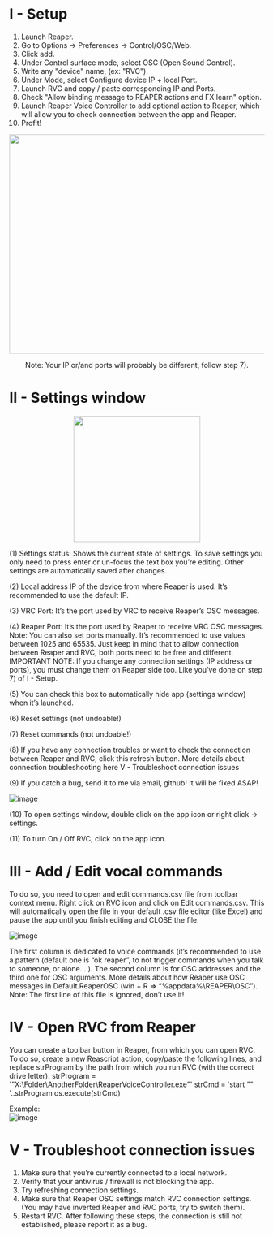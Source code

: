 # I - Setup

1) Launch Reaper.
2) Go to Options -> Preferences -> Control/OSC/Web.
3) Click add.
4) Under Control surface mode, select OSC (Open Sound Control).
5) Write any "device" name, (ex: "RVC").
6) Under Mode, select Configure device IP + local Port.
7) Launch RVC and copy / paste corresponding IP and Ports.
8) Check "Allow binding message to REAPER actions and FX learn" option.
9) Launch Reaper Voice Controller to add optional action to Reaper, which will allow you to check connection between the app and Reaper.
10) Profit!

<p align="center">
<img width="559" height="432" src="https://user-images.githubusercontent.com/78812716/181014274-1a6ac2b5-fed2-4a8d-a97a-9bc94e5ef70f.png">
</p>  
<p align="center">
Note: Your IP or/and ports will probably be different, follow step 7).
</p>

# II - Settings window
<p align="center">
<img width="250" height="248" src="https://user-images.githubusercontent.com/78812716/181274050-789ad061-299a-4934-9943-55d8bbc9d9bd.png">
</p>  

(1) Settings status: Shows the current state of settings. To save settings you only need to press enter or un-focus the text box you’re editing. Other settings are automatically saved after changes.

(2) Local address IP of the device from where Reaper is used. It’s recommended to use the default IP.

(3) VRC Port: It’s the port used by VRC to receive Reaper’s OSC messages. 

(4) Reaper Port: It’s the port used by Reaper to receive VRC OSC messages. 
Note: You can also set ports manually. It’s recommended to use values between 1025 and 65535. Just keep in mind that to allow connection between Reaper and RVC, both ports need to be free and different.
IMPORTANT NOTE: If you change any connection settings (IP address or ports), you must change them on Reaper side too. Like you’ve done on step 7) of I - Setup.

(5) You can check this box to automatically hide app (settings window) when it’s launched.

(6) Reset settings (not undoable!)

(7) Reset commands (not undoable!)

(8) If you have any connection troubles or want to check the connection between Reaper and RVC, click this refresh button. More details about connection troubleshooting here V - Troubleshoot connection issues

(9) If you catch a bug, send it to me via email, github! It will be fixed ASAP!

![image](https://user-images.githubusercontent.com/78812716/180656742-e4f56819-ef9a-46b6-a484-c438d0809219.png)

(10) To open settings window, double click on the app icon or right click -> settings. 

(11) To turn On / Off RVC, click on the app icon. 

# III - Add / Edit vocal commands
To do so, you need to open and edit commands.csv file from toolbar context menu. Right click on RVC icon and click on Edit commands.csv.
This will automatically open the file in your default .csv file editor (like Excel) and pause the app until you finish editing and CLOSE the file.

![image](https://user-images.githubusercontent.com/78812716/180656504-a42afbcf-cf97-4990-ad6e-3fb670ff081b.png)

The first column is dedicated to voice commands (it’s recommended to use a pattern (default one is “ok reaper”, to not trigger commands when you talk to someone, or alone… ).
The second column is for OSC addresses and the third one for OSC arguments. More details about how Reaper use OSC messages in Default.ReaperOSC (win + R => “%appdata%\REAPER\OSC”). Note: The first line of this file is ignored, don’t use it!

# IV - Open RVC from Reaper

You can create a toolbar button in Reaper, from which you can open RVC. To do so, create a new Reascript action, copy/paste the following lines, and replace strProgram by the path from which you run RVC (with the correct drive letter).
strProgram = '"X:\\Folder\\AnotherFolder\\ReaperVoiceController.exe"'
strCmd = 'start "" '..strProgram
os.execute(strCmd)

Example:  
![image](https://user-images.githubusercontent.com/78812716/180656487-40391961-f901-4853-8989-fe99f359d6ee.png)

# V - Troubleshoot connection issues

1) Make sure that you’re currently connected to a local network.
2) Verify that your antivirus / firewall is not blocking the app.
3) Try refreshing connection settings.
4) Make sure that Reaper OSC settings match RVC connection settings. (You may have inverted Reaper and RVC ports, try to switch them).
5) Restart RVC.
After following these steps, the connection is still not established, please report it as a bug.
